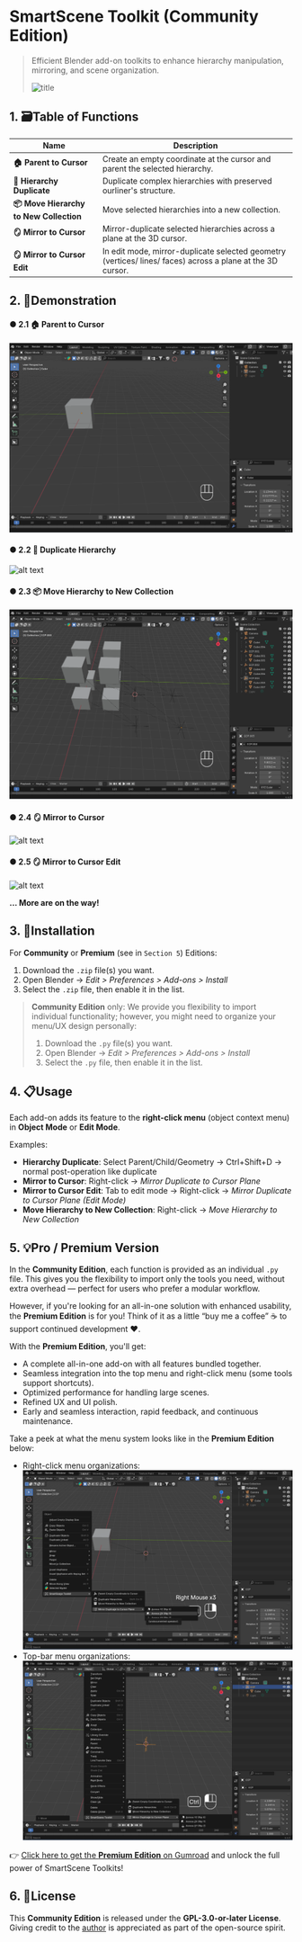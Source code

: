 # SmartScene Toolkit (Community Edition)

> Efficient Blender add-on toolkits to enhance hierarchy manipulation, mirroring, and scene organization.
> 
> ![title](https://github.com/user-attachments/assets/559d43fe-de29-4781-88d0-10394bb7fda8)

## 1. 🗃️Table of Functions

| Name | Description |
|------|-------------|
| **🏠 Parent to Cursor** | Create an empty coordinate at the cursor and parent the selected hierarchy. |
| **🧬 Hierarchy Duplicate** | Duplicate complex hierarchies with preserved ourliner's structure. |
| **📦 Move Hierarchy to New Collection** | Move selected hierarchies into a new collection. |
| **🪞 Mirror to Cursor** | Mirror-duplicate selected hierarchies across a plane at the 3D cursor. |
| **🪞 Mirror to Cursor Edit** | In edit mode, mirror-duplicate selected geometry (vertices/ lines/ faces) across a plane at the 3D cursor.|


## 2. 🎥Demonstration

#### ● 2.1 🏠 Parent to Cursor
![alt text](assets/parent_to_cursor.gif)

#### ● 2.2 🧬 Duplicate Hierarchy
![alt text](assets/duplicate_hierarchies.gif)

#### ● 2.3 📦 Move Hierarchy to New Collection
![alt text](assets/move_hierarchies_new_collection.gif)

#### ● 2.4 🪞 Mirror to Cursor
![alt text](assets/mirror_cursor.gif)

#### ● 2.5 🪞 Mirror to Cursor Edit
![alt text](assets/mirror_cursor_edit.gif)

**... More are on the way!**


## 3. 🔧Installation

For **Community** or **Premium** (see in `Section 5`) Editions:
1. Download the `.zip` file(s) you want.
2. Open Blender → *Edit > Preferences > Add-ons > Install*
3. Select the `.zip` file, then enable it in the list.

> **Community Edition**  only:
> We provide you flexibility to import individual functionality; however, you might need to organize your menu/UX design personally: 
> 1. Download the `.py` file(s) you want.
> 2. Open Blender → *Edit > Preferences > Add-ons > Install*
> 3. Select the `.py` file, then enable it in the list.

## 4. 📋Usage

Each add-on adds its feature to the **right-click menu** (object context menu) in **Object Mode** or **Edit Mode**.

Examples:
- **Hierarchy Duplicate**: Select Parent/Child/Geometry → Ctrl+Shift+D → normal post-operation like duplicate
- **Mirror to Cursor**: Right-click → *Mirror Duplicate to Cursor Plane*
- **Mirror to Cursor Edit**: Tab to edit mode → Right-click → *Mirror Duplicate to Cursor Plane (Edit Mode)*
- **Move Hierarchy to New Collection**: Right-click → *Move Hierarchy to New Collection*


## 5. 💡Pro / Premium Version

In the **Community Edition**, each function is provided as an individual `.py` file. This gives you the flexibility to import only the tools you need, without extra overhead — perfect for users who prefer a modular workflow.

However, if you're looking for an all-in-one solution with enhanced usability, the **Premium Edition** is for you! Think of it as a little “buy me a coffee” ☕ to support continued development ❤️.

With the **Premium Edition**, you'll get:
- A complete all-in-one add-on with all features bundled together.
- Seamless integration into the top menu and right-click menu (some tools support shortcuts).
- Optimized performance for handling large scenes.
- Refined UX and UI polish.
- Early and seamless interaction, rapid feedback, and continuous maintenance.

Take a peek at what the menu system looks like in the **Premium Edition** below:
- Right-click menu organizations: ![alt text1](https://raw.githubusercontent.com/yuantianle/SmartScene_Toolkit-Jun2025/refs/heads/main/assets/image.png)
- Top-bar menu organizations: ![alt text2](https://raw.githubusercontent.com/yuantianle/SmartScene_Toolkit-Jun2025/refs/heads/main/assets/image2.png)

👉 [Click here to get the **Premium Edition** on Gumroad](https://marcus997.gumroad.com/l/smartscene_toolkits?_gl=1*1bhrkc4*_ga*MjYwNTAwNTM3LjE3NTA2Mzg5Nzk.*_ga_6LJN6D94N6*czE3NTEyNTA5OTckbzEwJGcxJHQxNzUxMjUxMDE0JGo0MyRsMCRoMA..) and unlock the full power of SmartScene Toolkits!

## 6. 📜License

This **Community Edition** is released under the **GPL-3.0-or-later License**. Giving credit to the [author](https://github.com/yuantianle) is appreciated as part of the open-source spirit.

